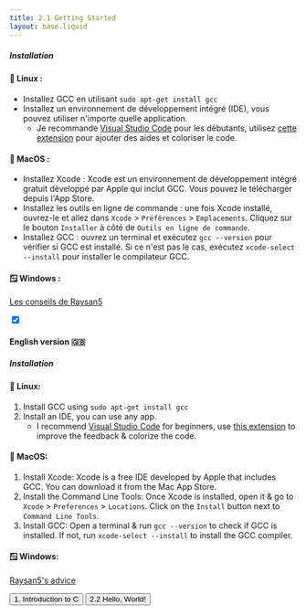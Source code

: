 ```yaml
---
title: 2.1 Getting Started
layout: base.liquid
---
```


##### Installation

#### 🐧 Linux :
- Installez GCC en utilisant `sudo apt-get install gcc`
- Installez un environnement de développement intégré (IDE), vous pouvez utiliser n'importe quelle application.
    - Je recommande [Visual Studio Code](https://code.visualstudio.com/) pour les débutants, utilisez [cette extension](https://marketplace.visualstudio.com/items?itemName=ms-vscode.cpptools) pour ajouter des aides et coloriser le code.

#### 🍎 MacOS :
- Installez Xcode : Xcode est un environnement de développement intégré gratuit développé par Apple qui inclut GCC. Vous pouvez le télécharger depuis l'App Store.
- Installez les outils en ligne de commande : une fois Xcode installé, ouvrez-le et allez dans `Xcode` > `Préférences` > `Emplacements`. Cliquez sur le bouton `Installer` à côté de `Outils en ligne de commande`.
- Installez GCC : ouvrez un terminal et exécutez `gcc --version` pour vérifier si GCC est installé. Si ce n'est pas le cas, exécutez `xcode-select --install` pour installer le compilateur GCC.

#### 🪟 Windows :
[Les conseils de Raysan5](https://github.com/raysan5/raylib/wiki/Working-on-Windows#mingw-w64gcc)


<section class="accordion">
    <input type="checkbox" checked>
    <h4>English version 🇬🇧<i></i></h4>
<article>

##### Installation

#### 🐧 Linux:
1. Install GCC using `sudo apt-get install gcc`
2. Install an IDE, you can use any app.
    - I recommend [Visual Studio Code](https://code.visualstudio.com/) for beginners, use [this extension](https://marketplace.visualstudio.com/items?itemName=ms-vscode.cpptools) to improve the feedback & colorize the code.

#### 🍎 MacOS:
1. Install Xcode: Xcode is a free IDE developed by Apple that includes GCC. You can download it from the Mac App Store.
2. Install the Command Line Tools: Once Xcode is installed, open it & go to `Xcode` > `Preferences` > `Locations`. Click on the `Install` button next to `Command Line Tools`.
3. Install GCC: Open a terminal & run `gcc --version` to check if GCC is installed. If not, run `xcode-select --install` to install the GCC compiler.

#### 🪟 Windows:
[Raysan5's advice](https://github.com/raysan5/raylib/wiki/Working-on-Windows#mingw-w64gcc)
</article>
</section>


<a href="/blog/c/introduction/"><button class="prevlink">1. Introduction to C</button></a>
<a href="/blog/c/hello-world/"><button class="nextlink">2.2 Hello, World!</button></a>
